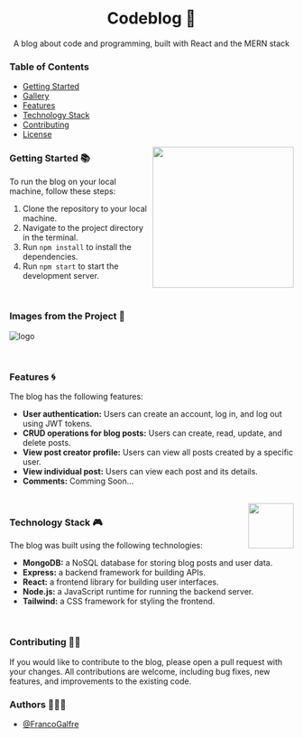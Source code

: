 <!-- Title -->
<h1 align="center">Codeblog 🌌</h1>

<!-- Subtitle -->
<p align="center">A blog about code and programming, built with React and the MERN stack</p>

<!-- Table of Contents -->
<h3 align="start" >Table of Contents</h3>

- [Getting Started](#getting-started)
- [Gallery](#gallery)
- [Features](#features)
- [Technology Stack](#technology-stack)
- [Contributing](#contributing)
- [License](#license)

<img width="250px" align="right" src="https://media2.giphy.com/media/v1.Y2lkPTc5MGI3NjExMDZjZmU5MTJlYjM5ZjdhMjM4YmQ2YzQ0Yzc1MTcwYWQ2NzgwMDhmZCZjdD10cw/hqU2KkjW5bE2v2Z7Q2/giphy.gif" />

<!-- Getting Started Section -->
<h3 align="start" >Getting Started 📚</h3>

To run the blog on your local machine, follow these steps:

1. Clone the repository to your local machine.
2. Navigate to the project directory in the terminal.
3. Run `npm install` to install the dependencies.
4. Run `npm start` to start the development server.

<br/>

<!-- Gallery -->
<h3 align="start" >Images from the Project 📸</h3>

![logo](https://i.imgur.com/sA17skF.png)

<br/>

<!-- Features Section -->
<h3 align="start" >Features 🌀</h3>

The blog has the following features:

- **User authentication:** Users can create an account, log in, and log out using JWT tokens.
- **CRUD operations for blog posts:** Users can create, read, update, and delete posts.
- **View post creator profile:** Users can view all posts created by a specific user.
- **View individual post:** Users can view each post and its details.
- **Comments:** Comming Soon...

<br/>

<img width="80px" align="right" src="https://media1.giphy.com/media/AEzzUX1F0hbz4gORau/giphy.gif?cid=ecf05e47i4h45vjy1xol7adv3lrpp8j5wop6kgtjnkue0yiu&rid=giphy.gif&ct=s" />

<!-- Technology Stack Section -->
<h3 align="start" >Technology Stack 🎮</h3>

The blog was built using the following technologies:

- **MongoDB:** a NoSQL database for storing blog posts and user data.
- **Express:** a backend framework for building APIs.
- **React:** a frontend library for building user interfaces.
- **Node.js:** a JavaScript runtime for running the backend server.
- **Tailwind:** a CSS framework for styling the frontend.

<br/>

<!-- Contributing Section -->
<h3 align="start" >Contributing 🤝🏻</h3>

If you would like to contribute to the blog, please open a pull request with your changes. All contributions are welcome, including bug fixes, new features, and improvements to the existing code.

<!-- Author -->
<h3 align="start" >Authors 👩🏻‍💻</h3>

- [@FrancoGalfre](https://www.github.com/francogalfre)
